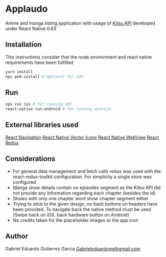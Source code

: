 # Applaudo

Anime and manga listing application with usage of [Kitsu API](https://kitsu.docs.apiary.io/) developed under React Native 0.63

## Installation
This instructions consider that the node environment and react native requirements have been fulfilled 

```bash
yarn install
npx pod-install # Optional for iOS 
```

## Run

```bash
npx run ios # for running iOS
react-native run-android # for running android
```

## External libraries used


[React Navigation](https://reactnavigation.org/)
[React Native Vector Icons](https://github.com/oblador/react-native-vector-icons)
[React Native WebView](https://github.com/react-native-community/react-native-webview)
[React Redux](https://react-redux.js.org/)


## Considerations
- For general data management and fetch calls redux was used with the react-redux-toolkit configuration. For simplicity a single store was configured
- Manga show details contain no episodes segment as the Kitsu API did not provide any information regarding each chapter (besides the id)
- Shows with only one chapter wont show chapter segment either
- Trying to stick to the given design, no back buttons on headers have been provided. To navigate back the native method must be used (Swipe back on iOS, back hardware button on Android)
- No credits taken for the placeholder images or the app icon

## Author
Gabriel Eduardo Gutierrez Garcia
Gabrieleduardogg@gmail.com